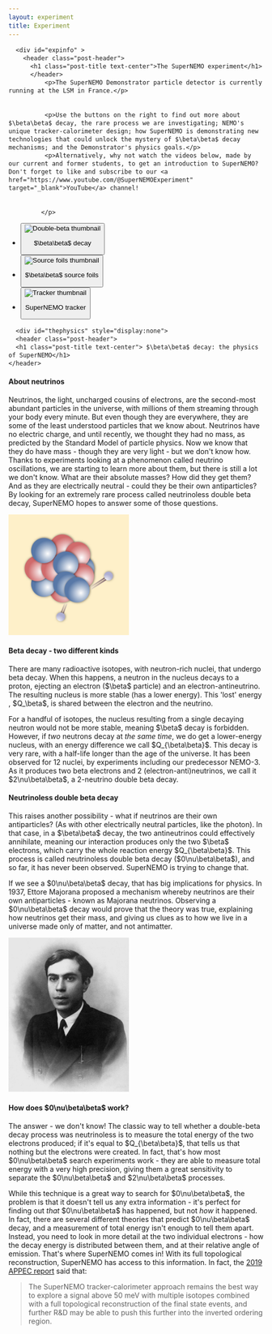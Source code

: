 ```yaml
---
layout: experiment
title: Experiment
---
```


<div class="container-fluid">
  <div class="row">
    <div class="col-xs-9 ">
    
 <!-- INTRO -->     
      <div id="expinfo" >
        <header class="post-header">
          <h1 class="post-title text-center">The SuperNEMO experiment</h1>
          </header>
              <p>The SuperNEMO Demonstrator particle detector is currently running at the LSM in France.</p>

 
              <p>Use the buttons on the right to find out more about $\beta\beta$ decay, the rare process we are investigating; NEMO's unique tracker-calorimeter design; how SuperNEMO is demonstrating new technologies that could unlock the mystery of $\beta\beta$ decay mechanisms; and the Demonstrator's physics goals.</p>
              <p>Alternatively, why not watch the videos below, made by our current and former students, to get an introduction to SuperNEMO? Don't forget to like and subscribe to our <a href="https://www.youtube.com/@SuperNEMOExperiment" target="_blank">YouTube</a> channel!

                
             </p>
              
<div class="video-demo">
  <!-- Big player -->
  <div id="playerWrap" class="player" hidden>
    <iframe
      id="player"
      title="YouTube video player"
      loading="lazy"
      allow="autoplay; encrypted-media; picture-in-picture; web-share"
      allowfullscreen
    ></iframe>
  </div>

  <!-- Thumbnails -->
  <ul class="thumbs" aria-label="Video list">
      <li>
        <button class="thumb" data-video-id="DaCn4sh0aIk" aria-label="Play: Double beta">
          <div class="thumbcontainer">
              <img
                src="https://i.ytimg.com/vi/DaCn4sh0aIk/hqdefault.jpg"
                alt="Double-beta thumbnail"
                loading="lazy"
                width="320" height="180"
              />
              <div class="thumbcontent">
                <p>$\beta\beta$ decay</p>
              </div>
          </div>
        </button>
      </li>
    <li>
    <button class="thumb" data-video-id="n1_cp28B8IY" aria-label="Play: Source Foils">
        <div class="thumbcontainer">
            <img
                src="https://i.ytimg.com/vi/n1_cp28B8IY/hqdefault.jpg"
                alt="Source foils thumbnail"
                loading="lazy"
                width="320" height="180"
            />
            <div class="thumbcontent">
              <p>$\beta\beta$ source foils</p>
            </div>
        </div>
      </button>
    </li>
    <li>
      <button class="thumb" data-video-id="tqgiYncqB4w" aria-label="Play: Tracker">
        <div class="thumbcontainer">
            <img
              src="https://i.ytimg.com/vi/tqgiYncqB4w/hqdefault.jpg"
              alt="Tracker thumbnail"
              loading="lazy"
              width="320" height="180"
            />
            <div class="thumbcontent">
              <p>SuperNEMO tracker</p>
            </div>
        </div>
      </button>
    </li>
    <!-- Add more thumbnails as needed -->
  </ul>
</div>
       
</div>

<!-- BB DECAY -->
      <div id="thephysics" style="display:none">
      <header class="post-header">
      <h1 class="post-title text-center"> $\beta\beta$ decay: the physics of SuperNEMO</h1>
    </header>
<div class="row">
  <div class="col-xs-12 ">
    <h4> About neutrinos</h4>
    <p>Neutrinos, the light, uncharged cousins of electrons, are the second-most abundant particles in the universe, with millions of them streaming through your body every minute. But even though they are everywhere, they are some of the least understood particles that we know about. Neutrinos have no electric charge, and until recently, we thought they had no mass, as predicted by the Standard Model of particle physics. Now we know that they do have mass - though they are very light -  but we don't know how. Thanks to experiments looking at a phenomenon called neutrino oscillations, we are starting to learn more about them, but there is still a lot we don't know. What are their absolute masses? How did they get them? And as they are electrically neutral - could they be their own antiparticles? By looking for an extremely rare process called neutrinoless double beta decay, SuperNEMO hopes to answer some of those questions.</p>
  </div>
</div>

<div class="row">
<div class="col-xs-4 ">
<img src='assets/dbd_round.png' class="img-circle  center-block" style="width:17em" alt="Double Beta Decay">
</div>
<h4> Beta decay - two different kinds</h4>
<div class="col-xs-8 ">
  <p>There are many radioactive isotopes, with neutron-rich nuclei, that undergo beta decay. When this happens, a neutron in the nucleus decays to a proton, ejecting an electron ($\beta$ particle) and an electron-antineutrino. The resulting nucleus is more stable (has a lower energy). This 'lost' energy , $Q_\beta$, is shared between the electron and the neutrino.</p>
  <p>For a handful of isotopes, the nucleus resulting from a single decaying neutron would not be more stable, meaning $\beta$ decay is forbidden. However, if <em>two</em> neutrons decay at <em>the same time</em>, we do get a lower-energy nucleus, with an energy difference we call $Q_{\beta\beta}$. This decay is very rare, with a half-life longer than the age of the universe. It has been observed for 12 nuclei, by experiments including our predecessor NEMO-3. As it produces two beta electrons and 2 (electron-anti)neutrinos, we call it $2\nu\beta\beta$, a 2-neutrino double beta decay.</p>
</div>
</div>
<div class="row">
  <div class="col-xs-8 ">
    <h4>Neutrinoless double beta decay</h4>
    <p>This raises another possibility - what if neutrinos are their own antiparticles? (As with other electrically neutral particles, like the photon). In that case, in a $\beta\beta$ decay, the two antineutrinos could effectively annihilate, meaning our interaction produces only the two $\beta$ electrons, which carry the whole reaction energy $Q_{\beta\beta}$. This process is called neutrinoless double beta decay ($0\nu\beta\beta$), and so far, it has never been observed. SuperNEMO is trying to change that.</p>
    <p>If we see a $0\nu\beta\beta$ decay, that has big implications for physics. In 1937, Ettore Majorana proposed a mechanism whereby neutrinos are their own antiparticles - known as Majorana neutrinos. Observing a $0\nu\beta\beta$ decay would prove that the theory was true, explaining how neutrinos get their mass, and giving us clues as to how we live in a universe made only of matter, and not antimatter.</p>
  </div>
  <div class="col-xs-4 ">
    <img src='assets/Ettore_Majorana.jpeg' class="img-circle  center-block" style="width:17em" alt="Portrait of Ettore Majorana">
  </div>
</div>

<div class="row">
  <div class="col-xs-12 ">
    <h4> How does $0\nu\beta\beta$ work?</h4>
    <p>The answer - we don't know! The classic way to tell whether a double-beta decay process was neutrinoless is to measure the total energy of the two electrons produced; if it's equal to $Q_{\beta\beta}$, that tells us that nothing but the electrons were created. In fact, that's how most $0\nu\beta\beta$ search experiments work - they are able to measure total energy with a very high precision, giving them a great sensitivity to separate the $0\nu\beta\beta$ and $2\nu\beta\beta$ processes.</p>
    <p>While this technique is a great way to search for $0\nu\beta\beta$, the problem is that it doesn't tell us any extra information - it's perfect for finding out <i>that</i>  $0\nu\beta\beta$  has happened, but not <i>how</i> it happened. In fact, there are several different theories that predict $0\nu\beta\beta$  decay, and a measurement of total energy isn't enough to tell them apart. Instead, you need to look in more detail at the two individual electrons - how the decay energy is distributed between them, and at their relative angle of emission. That's where SuperNEMO comes in! With its full topological reconstruction, SuperNEMO has access to this information. In fact, the <a href="https://arxiv.org/pdf/1910.04688">2019 APPEC report</a> said that:</p>
    <blockquote>The SuperNEMO tracker-calorimeter approach remains the best way to explore a signal above 50 meV with multiple isotopes combined with a full topological reconstruction of the final state events, and further R&D may be able to push this further into the inverted ordering region.</blockquote>
  </div>
</div>

</div>

<!-- NEMO TECHNIQUE -->
<div id="technique" style="display:none">
    <header class="post-header">
      <h1 class="post-title text-center"> The NEMO technique</h1>
    </header>
    <div class="row">
      
      <div class="col-xs-12 ">
      <p>Mouse over the diagram below to learn about the three elements that give the NEMO tracker-calorimeter technique its unique ability to study $\beta\beta$ decays in more detail than other detector designs!</p>
      </div>
    </div>
    <div class="row">
      <div class="col-xs-12 ">
            <img src='assets/NEMOTechnique.png' class="center-block" style="width:90%" alt="NEMO technique" usemap="#techniquemap">
        <map name="techniquemap">
          <a  title="Source foil" class="maphover srcmap" style="left: 13%; top: 8%; width: 13%; height: 80%;"></a>
                  
          <a  title="Tracker" class="maphover trackmap" style="left: 27%; top: 8%; width: 29%; height: 80%;"></a>
                
          <a  title="Calorimeter" class="maphover calomap" style="left: 57%; top: 8%; width: 27%; height: 80%;"></a>
          
          </map>
                </div>
    </div>
    
         <div class="row" id="srcwords" style="display:none">
                 <div class="col-xs-12 ">
                                <h2>Source foil</h2>
        </div>
        <div class="col-xs-3 ">   
                <img src='assets/experiment/sourcefoils.jpg'  alt="SuperNEMO source foils"/>
        </div>
      <div class="col-xs-9 ">
                
          <p>
                    The $\beta\beta$ source consists of thin foils of a $\beta\beta$ candidate isotope. The decay source is completely decoupled from the tracker and calorimeter, meaning it can be made from any solid isotope. This could be invaluable in the case of a $0\nu\beta\beta$ discovery; if the decay is seen in one isotope, we will need to search for it in others, to test whether they follow theorists' predictions.
          </p>
      </div>   

    </div>   
    
    <div class="row" id="trackerwords" style="display:none">

        <div class="col-xs-12 ">
                <h2>Tracking detector</h2>
        </div>
        <div class="col-xs-8">
          <p>The tracker is SuperNEMO's most powerful tool for identifying individual particles. An array of Geiger cells, combined with sophisticated reconstruction software, allow us to build a 3-dimensional picture of the paths of charged particles through the detector. By applying a magnetic field, we will also be able to determine whether they are positively or negatively charged. This enables powerful background rejection, by allowing us to select only decays with the 'golden' $\beta\beta$ signature of two electron-like tracks originating from a common point on the source foils. It also enables us to determine the angle between the electrons' trajectories, which can help us understand $\beta\beta$ decay mechanisms - for example whether they occurred via left- or right-handed weak currents.
          </p>
      </div>    
       <div class="col-xs-4">   
                <img src='assets/experiment/tracker.jpg'  alt="SuperNEMO tracker"/>
            </div>  
    </div>
    <div class="row" id="calowords" style="display:none">
                      <div class="col-xs-12 ">
                <h2>Segmented calorimeter</h2>
                </div>
                      <div class="col-xs-8 ">
                <p>The decay energy (typically in the few-MeV scale) is the characteristic signature that distinguishes the new physics of neutrinoless double-beta decay, $0\nu\beta\beta$ from the Standard-Model process  $2\nu\beta\beta$. With the NEMO technique, we can measure the individual energies of each electron. This can allow us to investigate nuclear effects on  $2\nu\beta\beta$ processes, such as the effect of $g_A$ quenching and, combined with topological information from the tracker, can help us search for exotic $\beta\beta$ decay modes. The calorimeter also lets us detect and measure the energy of gamma rays, which are not seen by the tracker. This helps us reject backgrounds, and investigate phenomena like $\beta\beta$ decays to excited nuclear states. The calorimeter's excellent timing resolution also provides a powerful background rejection tool, helping us distinguish between particles crossing the detector, and pairs of particles emitted from the source foil.
          </p>
      </div>  
             <div class="col-xs-4">   
                <img src='assets/experiment/calo.jpg'  alt="SuperNEMO tracker"/>
            </div>      
    </div>
    
</div>

<!-- TECH DEMONSTRATOR -->
<div id="detector"  style="display:none">
    <header class="post-header">
      <h1 class="post-title text-center"> SuperNEMO: Technology Demonstrator</h1>
    </header>
  <div class="row">
    <div class="col-xs-12 ">
      <p>The SuperNEMO Demonstrator Module is now taking physics data at the <a href="https://lpsc.in2p3.fr/?page_id=547">Laboratoire Souterrain de Modane</a>, in the Fréjus tunnel in the French Alps. It acts as a proof of concept of our detector design, which can be expanded in future to a larger, modular detector. In the event of $0\nu\beta\beta$ discovery, a large SuperNEMO-style detector will be key to understanding the $0\nu\beta\beta$ decay mechanism.
      </p>
      <p> Click on the images below to learn more about the different technologies being validated with the SuperNEMO Demonstrator.</p>
      </div>  
      
    </div>
    <div class="row">
          <div class="col-xs-4 ">
               <a id="img-source" class="img-wrap" href="#">
                <img class="to-grey" src="assets/experiment/demo/sourcefoils.jpg" alt=" $\beta\beta$ Source foil production"  data-toggle="modal" data-target="#srcModal" href="#srcModal" > 
                <div id="div-source" class=legend >$\beta\beta$ source production</div>
                </a>
          </div> 
          <div class="col-xs-4">
            <a class="img-wrap" href="#">
                <img class="to-grey"  src="assets/experiment/demo/calo.jpg" alt="Calorimeter performance" data-toggle="modal" data-target="#caloModal" href="#caloModal">
                <div class=legend>Calorimeter performance</div>
            </a>
          </div> <div class="col-xs-4 ">
             <a class="img-wrap" href="#">
                <img class="to-grey" src="assets/experiment/demo/tracker.jpg" alt="Tracker operation"  data-toggle="modal" data-target="#trackerModal" href="#trackerModal">
                <div class=legend>Tracker operation</div>
              </a>
          </div>
              </div>
    <div class="row"> <br/>
              </div>
    <div class="row"> 
          <div class="col-xs-4 ">
            <a class="img-wrap" href="#">
                <img class="to-grey"  src="assets/experiment/demo/helium.jpg" alt="Helium recycling"  data-toggle="modal" data-target="#heliumModal" href="#heliumModal">
                <div class=legend>Helium recycling</div>
            </a>
          </div> 
          <div class="col-xs-4 ">
             <a class="img-wrap" href="#">
                <img class="to-grey" src="assets/experiment/demo/calib.jpg" alt="Automated calibration" data-toggle="modal" data-target="#calibModal" href="#calibModal">
                <div class=legend>Automated calibration</div>
            </a>
          </div> 
          <div class="col-xs-4 ">
            <a class="img-wrap" href="#">
                <img class="to-grey" src="assets/experiment/demo/bg.jpg" alt="Background reduction"  data-toggle="modal" data-target="#bkgdModal" href="#bkgdModal">
                <div class=legend>Background reduction</div>
            </a>
      </div>
  </div>
</div>

<!-- NOT USED ANY MORE -->
<div id="OBSOLETE_detector"  style="display:none">
    <header class="post-header">
      <h1 class="post-title text-center"> The SuperNEMO detector</h1>
    </header>

  <div class="row">
    <div class="col-xs-12 ">
      <img src="assets/Supernemo_module2.png" class="center-block" usemap="#detectormap" alt="CAD Rendering of a SuperNEMO detector module">
        <map name="detectormap">
          <a data-toggle="modal" data-target="#caloModal" href="#caloModal" title="Calorimeter wall" class="maphover calomap" style="position: absolute; left: 50%; top: 19.59%; width: 11.85%; height: 67.47%; z-index: 2;" ></a>
          <a data-toggle="modal" data-target="#caloModal" href="#caloModal" title="Calorimeter wall" class="maphover calomap"  style="left: 88%; top: 14.97%; width: 11.04%; height: 76.71%; "></a>
          <a data-toggle="modal" data-target="#caloModal" href="#caloModal" title="Calorimeter wall" class="maphover calomap" style="left: 62%; top: 91.68%; width: 18.54%; height: 7.76%; "></a>
          <a data-toggle="modal" data-target="#trackerModal" href="#trackerModal"  title="Tracker" class="maphover trackmap" style="left: 62.01%; top: 18.85%; width: 9.5%; height: 69.13%;"></a>
          <a data-toggle="modal" data-target="#trackerModal" href="#trackerModal" title="Tracker" class="maphover trackmap" style="left: 49.75%; top: 5.55%; width: 11.96%; height: 7.76%;"></a>
          <a data-toggle="modal" data-target="#trackerModal" href="#trackerModal" title="Tracker" class="maphover trackmap" style="left: 84.5%; top: 6.1%; width: 11.96%; height: 7.76%;"></a>
          <a data-toggle="modal" data-target="#trackerModal" href="#trackerModal" title="Tracker" class="maphover trackmap" style="left: 75%; top: 18.3%; width: 12.77%; height: 71.53%;"></a>
          <a data-toggle="modal" data-target="#trackerModal" href="#trackerModal" title="Tracker" class="maphover trackmap" style="left: 1.01%; top: 2.22%; width: 32.52%; height: 94.09%;"></a>
          <a data-toggle="modal" data-target="#srcModal" href="#srcModal" title="Source foil" class="maphover srcmap" style="left: 69.91%; top: 18.3%; width: 6.38%; height: 70.43%; "></a>
          <a data-toggle="modal" data-target="#srcModal" href="#srcModal" title="Source foil" class="maphover srcmap" style="left: 64.5%; top: 5.36%; width: 16.21%; height: 8.13%;"></a>

      </map>
    </div>
    <div class="col-xs-12">
      <p>The SuperNEMO Demonstrator Module is located at the Laboratoire Souterrain de Modane, in the Fréjus tunnel in the French Alps. It acts as a proof of concept of our detector design, which can be expanded in future to a larger, modular detector.
      </p>
      <p> The Demonstrator Module has a tracker-calorimeter architecture, with a thin layer of $\beta\beta$-emitting isotope sandwiched between trackers and surrounded by calorimetry. This allows for a full three-dimensional reconstruction of charged particle tracks, as well as energy measurements. Click on the detector components in the diagram to learn more about each part of the detector.
      </p>
    </div>
  </div>
</div>

<!-- NEMO-3 -->
<div id="nemo3" style="display:none">
<header class="post-header">
<h1 class="post-title text-center"> NEMO-3 detector</h1>
</header>

  <div class="row">
    <div class="col-xs-5 ">
      <img src='assets/nemo3.jpg' class="img-rounded  center-block" style="width:90%" alt="NEMO-3 detector">
    </div>
    <div class="col-xs-7 ">
      <p>The NEMO-3 detector was the previous occupant of SuperNEMO's location in the LSM underground lab near Modane, France. Like SuperNEMO, NEMO-3 studied double-beta decay. It ran from January 14th, 2003 to January 11th, 2011. However, the NEMO collaboration had been working on this physics since 1989, starting with the NEMO-1 and NEMO-2 prototype detectors.</p>
      <p>NEMO-3 had a similar tracker-calorimeter structure to SuperNEMO, but was cylindrical, with a hole running through the middle. The outside of the cylinder, as well as the central hole, was lined with calorimeter blocks similar to those used on SuperNEMO. Source foils were located in between, forming a cylinder of foils, with wire tracker cells filling the area between the source and the inner and outer calorimeter walls.
      </p>
      <p>
      The photo shows the detector almost closed, before the assembling of the 20th sector. Later, the gamma/neutron proof device was assembled around the detector (a shield made of iron plates, wood panels and tanks full of borated water), with an anti-radon tent enclosing the full setup.
      </p>
    </div>
  </div>
  <br/>
  <div class="row">
    <div class="col-xs-12">    <img src='assets/nemo3_schematic.png' class="img-rounded  center-block" style="width:90%" alt="NEMO-3 schematic">
      
    </div>
  </div>
  <br/>
  <div class="row">
    <div class="col-xs-5">
      <p>This picture shows a neutrinoless double beta decay candidate event in the NEMO3 detector (top view). From the Geiger signal extracted from the drift cells along the charged particles trajectory (small coloured circles), one can here reconstruct the tracks of two charged particles: the curvatures in the magnetic field are compatible with electrons coming from the source foil (vertex) made of enriched molybdenum. The total energy deposit in the two hit scintillator blocks is 2875 keV which is expected for a neutrinoless double beta decaying $^{100}$Mo nucleus ( $Q_{\beta\beta}= 3\;\mathrm{MeV}$ ) corrected by energy loss in the source foil, the gas of the tracking chamber and convoluted by the calorimeter energy resolution.
      </p>
    </div>
    <div class="col-xs-7 ">
      <img src='assets/nemo3_diagram.jpg' class="img-rounded  center-block" style="width:90%" alt="Diagram of a candidate double-beta event in the NEMO-3 detector">
    </div>

  </div>
  <br/>
  <div class="row">
    <div class="col-xs-7 ">
      <img src='assets/nemo3_sectors.png' class="  center-block" style="width:90%" alt="Isotopes in NEMO-3">
        
        </div>
    <div class="col-xs-5">
      <p> The NEMO-3 detector was divided into 20 sectors. Different sectors contained source foils of different $\beta\beta$ isotopes, allowing NEMO-3 to study decays in several different materials at the same time. This has enabled the NEMO-3 collaboration to produce an extensive set of analyses, which are still being worked on and published many years after the detector stopped taking data. As the diagram shows, the main isotope studied was molybdenum-100.
      </p>
        </div>
  </div>
</div>

<!-- PHYSICS GOALS -->
<div id="physicsgoals" style="display:none">
    <header class="post-header">
      <h1 class="post-title text-center"> SuperNEMO Demonstrator physics</h1>
    </header>
    <div class="row">
        <div class="col-xs-12 ">
            <p>SuperNEMO's tracker-calorimeter technology allows full topological event reconstruction, meaning that it can search for a wide range of exotic decays, as well as making precision studies of the $2\nu\beta\beta$ process. A SuperNEMO-style detector will be a vital tool in understanding the $0\nu\beta\beta$ mechanism in the event of a discovery, and a key role of the Demonstrator module is to test the technologies to enable that. However, the Demonstrator itself can also access plenty of exciting physics in just a few years of runtime. Click on the buttons below to learn more about what we can study with the current SuperNEMO detector.</p>
        </div>
    </div>
    <div class="row">
        <div class="col-xs-12 ">
        <!-- Tab links -->
            <div class="tab">
              <button class="tablinks" onclick="physicsDetails(event, 'neutrinoless')">$0\nu\beta\beta$ decay mechanisms</button>
              <button class="tablinks" onclick="physicsDetails(event, 'nuclear')">Nuclear physics through $\beta\beta$ decay</button>
              <button class="tablinks" onclick="physicsDetails(event, 'exotic2nu')">Exotic modes of $2\nu\beta\beta$ </button>
            </div>
        </div>
    </div>
    <div>
            <!-- Tab content -->
            <div id="neutrinoless" class="tabcontent col-xs-12 ">
                <div class="col-xs-12 ">
                <p>An observation of $0\nu\beta\beta$ decay can only occur if a neutrino is a Majorana particle. However, there are several possible mechanisms - all requiring a Majorana neutrino - by which the decay could occur. These manifest in the topology of the decay, which SuperNEMO is uniquely placed to investigate.</p>
                                    <h2>Left- or right-handed currents?</h2>
                    <p>The characteristic signature of a neutrinoless $\beta\beta$ decay is one in which the two electrons carry all of the decay energy, $Q_\beta\beta$. Most predictions assume that this takes place through a light-neutrino exchange, via a Standard-Model weak current (V-A process). However, it is possible that some or all decays could instead involve a right-handed weak current (V+A). To preserve conservation laws of physics, these different mechanisms affect the probablity distributions of the angle between the electrons, and how the decay energy is shared between them.</p>
                </div>

                <div class="col-xs-4">
                    <img src="assets/experiment/VminusA.png">
                </div>
                <div class="col-xs-8">
                    <img src="assets/experiment/VplusA.png">
                </div>
                <div class="col-xs-4">
                    Light-neutrino exchange with a V-A current favours:
                    <ul>
                        <li>Back-to-back electrons</li>
                        <li>Similar energies</li>
                    </ul>
                    <p>This is the most commonly-assumed model for $0\nu\beta\beta$ searches. If the SuperNEMO Demonstrator runs for around 4 years, we expect it to become the world's most sensitive detector to $0\nu\beta\beta$ of the $^{82}$Se isotope.</p>
                </div>
                <div class="col-xs-8">
                    Decays with a left-right symmetric component favour:
                    <ul>
                        <li>A small angle between the electrons</li>
                        <li>Energy asymmetry</li>
                    </ul>
                    <p><b>SuperNEMO's technology is uniquely able to measure the individual electron energies and angle between electron tracks.</b> This gives it the potential of determining whether there is a left-right symmetric component to the decay, if $0\nu\beta\beta is observed, and to look for this characteristic topology, setting world-leading limits if it is not found.</p>
                </div>
                <div class="col-xs-12 ">
                    <h2>Majoron emission</h2>
                    <p>Some models for  $0\nu\beta\beta$ predict the emission of one or more additional beyond-the-Standard-Model bosons called Majorons; undetectable particles which, like neutrinos, would take some of decay energy from the electrons. In models, $0\nu\beta\beta$ would not cause the electrons' energy to sum to the total decay energy - instead, it would manifest as a distortion to the 2-electron energy spectrum dominated by $2\nu\beta\beta$ decay. With its excellent background rejection over the $2\nu\beta\beta$ energy range, <b>SuperNEMO expects to achieve world-leading sensitivity to these processes in just a year or two of running.</b> </p>
                </div>
            </div><!-- 0vbb -->
            <div id="nuclear" class="tabcontent col-xs-12 ">
                <div class="col-xs-7 ">
                    <h2>$\beta\beta$ decays to excited states</h2>
                  <p>SuperNEMO's tracker-calorimeter technoology allows it to separately identify and measure the energies and timings of both electrons and photons. This capability is particularly useful for studying $\beta\beta$ decays to excited states of the daughter nucleus, which then return to the ground state via emission of one or more photons with characteristic energies. </p>
                </div>
                <div  class="col-xs-5 ">
                    <img src="/assets/experiment/e_vs_gamma.png">
                </div>
                <div class="col-xs-12">
                    <p>This enabled our predecessor, NEMO-3, to make world's-best measurements of $2\nu\beta\beta$ decays of <a href ="http://dx.doi.org/10.1140/epjc/s10052-019-6948-4"  target="_blank">$^{100}$Mo</a>, <a href ="http://dx.doi.org/10.1140/epjc/s10052-023-12227-x"  target="_blank">$^{150}$Nd</a> and <a href ="http://dx.doi.org/10.1016/j.nuclphysa.2020.121701"  target="_blank">$^{82}$Se</a> to excited states, and to set limits on $0\nu\beta\beta$ to excited states.</p>
                    
                        <h2>Nuclear decay mechanism and $g_A$ quenching</h2>
                        <p> If $0\nu\beta\beta$ is discovered, it will be possible to derive a neutrino mass estimate from the measured decay rate. However, theories show that the decay rate depends strongly on the nuclear physics of the decay; the difficulty in understanding this introduces huge uncertainties into any derived quantities. In particular. the $0\nu\beta\beta$ rate depends strongly on the effective value of the axial-vector coupling constant, $g_A$, which is known to be quenched in heavy elements.
                        Precise measurement of the $2\nu\beta\beta$ process with SuperNEMO can provide highly relevant and
                        unique insights into the quenching of the axial coupling constant $g_A$ through a simultaneous fit of
                        the energy sum of the two electrons, and the individual energy spectra of each electron.</p>  
                </div>
            </div>
            <div id="exotic2nu" class="tabcontent col-xs-12 ">
              <h2>Exotic modes of $2\nu\beta\beta$ </h2>
              <p>While Standard Model $2\nu\beta\beta$ has been observed by several experiments, precise studies of the decay spectra could reveal Beyond-the-Standard-Model variations on the process. Some of these, such as the presence of a right-handed sterile neutrino, would tend to manifest as distortions to the individual energy spectrum for  $2\nu\beta\beta$, and to distribution of angles between the electrons. SuperNEMO's full topological reconstruction gives the experiment unique access to this information. Additional, with our excellent brackground reduction across the $2\nu\beta\beta$ energy scale, we ill be able to look for other exotic processes sucha s the presentce of heavy sterile neutrinos, bosonic neutrinos, or Lorentz-violating decays.</p>
            </div>
    </div>
</div>

<!-- Outdated physics goals part -->
<div id="OLDphysicsgoals" style="display:none">
    <header class="post-header">
      <h1 class="post-title text-center"> Physics goals</h1>
    </header>

  <div class="row">
      <div class="col-xs-12 ">
          <h4> An ultra-low background experiment</h4>
          <p>Neutrinoless double-beta decay (if it exists at all) is an extremely rare process. Experiments, including our predecessor NEMO-3, have shown that it must have a half-life of more than $10^{24}$ years- over a trillion times the age of the universe. This means that, even with our best detectors, we will never see more than a tiny handful of $0\nu\beta\beta$ decays. This presents a big challenge - how to eliminate background events: other kinds of decays or interactions that mimic our signal. SuperNEMO is leading the way in ultra-low background technology through a double-pronged approach: an extremely radio-pure detector, and a unique tracking technique that enables us to identify background decays and remove them from our data sample.</p>
      </div>
  </div>
  <div class="row">

    <div class="col-xs-12">
      
      <h4> Radiopurity and the radon challenge</h4>
      <p>For an ultra-low-background experiment, we need to take extra care to ensure that even low-level radioactive substances are kept away from our detector. All of SuperNEMO's components are constructed from materials that have been carefully selected for their radiopurity. Scientists working on the detector wear special suits to prevent any contamination from their bodies and clothes.</p>
      <p>With these precautions in place, our biggest radiopurity challenge comes from radon, a naturally-occurring radioactive gas whose decay chain can mimic the $\beta\beta$ signature. Potential detector components are tested for radon activity. Our requirements are so strict, we have to collect any radon produced by the components over a long period of time, and then concentrate it, in order for even a state-of-the-art radon detector to be able to measure its activity. In addition to this, SuperNEMO is contained within an anti-radon tent, which is flushed with purified gas. Using these techniques, we aim to have a radon activity less than 0.15 mBq/m$^3$, or approximately 1 decay every 10 minutes - a world-leading purity, 30 times better than our predecessor, NEMO-3.</p>
      </div>

  </div>
  <div class="row">
    <div class="col-xs-12 ">
    <h4> Particle identification</h4>
       <p>Many double-beta decay experiments are only able to measure the energy deposited when a decay happens. SuperNEMO's unique tracker-calorimeter design allows us to follow the passage of particles through the detector. By looking at the length and orientation of tracks, and using a magnetic field to help us determine the particle's charge, we are able to identify different types of particle as they move through the detector, allowing us to reject events that don't match our two-electron $\beta\beta$ decay signature. By using the timing and energy measurements from our calorimeter walls, we are able to distinguish $\beta\beta$-like decays, where two particles leave the source foil at the same time, from events where a particle passes into the detector from outside, scatters from the foil, and then leaves the detector. The calorimeters also help us identify events with the characteristic energy of a $0\nu\beta\beta$ decay, allowing us to reject our biggest background, $2\nu\beta\beta$ events, which deposit less energy. Using this combination of techniques, we have a unique ability to isolate true $0\nu\beta\beta$ events.</p>
    </div>
  </div>
  <div class="row">
    <div class="col-xs-12 ">
      <h4> The power of SuperNEMO</h4>
      <p>With this world-class background rejection, the SuperNEMO demonstrator should be well-place to identify the first $0\nu\beta\beta$ mankind has ever seen - or alternatively, to set a limit on the $0\nu\beta\beta$ half-life of 6.5$\times$10$^{24}$ years. A proposed full SuperNEMO, consisting of 20 modules, could increase this half-life sensitivity to 10$^{26}$ years.</p>
      <p>In addition to this, the SuperNEMO technology is ideal for investigating $2\nu\beta\beta$ decays - not just in selenium-82 but in other isotopes, thanks to the modular technology which allows for the source foils to be swapped out. The detector could also be used for other kinds of new physics searches, such as looking for evidence of Lorentz violation.</p>
    </div>
  </div>
    </div>

<!-- FUNDING -->
<div id="funding" style="display:none">
  <header class="post-header">
    <h1 class="post-title text-center"> Funding support</h1>
  </header>
  <div class="row">
    <div class="col-xs-12 ">
      <p>The NEMO collaboration would like to acknowledge the support of the following funding agencies: </p>
    </div>
</div>
  <div class="container-fluid">
        {% assign agencies = site.data.funding | sort:"Agency"%}
        {% for agency in agencies %}
        <div class="row">
          
        <div class="col-xs-3">
          <div class="outer-square">
            <div class="inner-square">
          {% if agency.url %}<a href="{{ agency.url }}" target="_blank"> {% endif %}<img src="assets/funding/{{ agency.image}}" alt="{{ agency.Agency }}">{% if agency.url %}</a>{% endif %}
          </div>
            </div>
        </div>
        <div class="col-xs-9" style="padding-top:5%">
          {% if agency.url %}<a href="{{agency.url}}" target="_blank">{% endif %}
            {{ agency.Agency }}
            {% if agency.url %}</a>{% endif %}
        </div>
        </div>
        {% endfor %}
        </div>
  </div>
</div>
    
    

<!-- Buttons down right hand bar -->
    <div class="col-xs-3">
        <div class="square" style="background-color:var(--seventh-color);" id="btn_expinfo">
        <div class="content">
          <div class="table">
            <div class="table-cell" >
              Experiment intro
            </div>
          </div>
        </div>
      </div><!-- End of intro button -->
      <div class="square" style="background-color:var(--first-color);" id="btn_physics">
        <div class="content">
          <div class="table">
            <div class="table-cell" >
              $\beta\beta$ decay
            </div>
          </div>
        </div>
      </div> <!-- End of bb button -->
     <div class="square" style="background-color:var(--second-color);" id="btn_tech">
        <div class="content">
          <div class="table">
            <div class="table-cell" >
              The NEMO technique
            </div>
          </div>
        </div>
      </div> <!-- End of technique button -->
      <div class="square" style="background-color:var(--third-color);" id="btn_snemo">
        <div class="content">
          <div class="table">
            <div class="table-cell" >
              SuperNEMO - technology demonstrator
            </div>
          </div>
        </div>
      </div> <!-- End of tech demo button -->

      <div class="square" style="background-color:var(--fifth-color);" id="btn_goals">
        <div class="content">
          <div class="table">
            <div class="table-cell" >
              SuperNEMO physics capabilities
            </div>
          </div>
        </div>
      </div> <!-- End of Physics button -->
      <div class="square" style="background-color:var(--fourth-color);" id="btn_nemo3">
        <div class="content">
          <div class="table">
            <div class="table-cell" >
              NEMO-3 detector
            </div>
          </div>
        </div>
      </div><!-- End of NEMO3 button -->
      <div class="square" style="background-color:var(--sixth-color);" id="btn_funding">
        <div class="content">
          <div class="table">
            <div class="table-cell" >
              Funding support
            </div>
          </div>
        </div>
      </div><!-- End of Funding button -->
     </div>
  </div>
</div>

<!-- Calorimeter Modal -->
<div id="caloModal" class="modal fade" role="dialog">
  <div class="modal-dialog">
    <!-- Modal content-->
    <div class="modal-content">
      <div class="modal-header">
        <button type="button" class="close" data-dismiss="modal">&times;</button>
        <h4 class="modal-title">Calorimeter wall</h4>
      </div>
      <div class="modal-body" style="overflow:auto">
        <img src="assets/opticalmodule.png" alt="Optical module" style=" float:left; width:10em; padding: 5px;">
          <p>The calorimeter walls at the outside of the detector measure the energy of particles that reach the edge of the detector. The two main calorimeter walls consist of 520 optical modules. These are blocks of polystyrene scintillator coupled to 8” photomultiplier tubes and wrapped in teflon and mylar, with individual iron shielding. Optical modules positioned above, below and to the sides of the tracker, give a total of 712 modules, allowing SuperNEMO to measure particles' individual energies, whatever their direction of travel. Over 97% of the calorimeter is operational, giving excellent coverage.</p>
          
          <img src="assets/calowall.png" alt="Calorimeter wall" style=" float:right; width:15em; padding: 5px;">
            <p>SuperNEMO's excellent time resolution - just 615 ps for $\gamma$ rays, with a target of 250ps for 1MeV electrons - allows us to separate $\beta\beta$-like events from externally-generated backgrounds, like electrons crossing the detector. Energy calibration is ongoing, with sophisticated nonlinearity corrections implemented to accurately reproduce detector effects. Our aim is for a resolution of 8% FWHM at 1MeV.</p>
            </div>
      <div class="modal-footer">
        <button type="button" class="btn btn-default" data-dismiss="modal">Close</button>
      </div> <!-- modal-footer -->
    </div><!-- modal-content -->
  </div><!-- modal-dialog -->
</div><!-- modal -->

<!-- Source foil Modal -->
<div id="srcModal" class="modal fade" role="dialog">
  <div class="modal-dialog">
    <!-- Modal content-->
    <div class="modal-content">
      <div class="modal-header">
        <button type="button" class="close" data-dismiss="modal">&times;</button>
        <h4 class="modal-title">Source foil production</h4>
      </div>
      <div class="modal-body" style="overflow:auto">
        <img src="assets/experiment/sourcefoils.jpg" alt="Source foil" style=" float:left; width:15em; padding: 5px;">
          <p>SuperNEMO's $\beta\beta$-decay <a href ="https://www.degruyterbrill.com/document/doi/10.1515/ract-2019-3129/html"  target="_blank">source</a> consists 34 0.3mm-thick foils enriched to 96-99% in $^{82}$Se, for a total of 6.11kg of isotope. $^{82}$Se was chosen for its high decay energy ($Q_{\beta\beta}$ = 3MeV), which is above the energy of the most common background processes. $^{82}$Se also has a long $2\nu\beta\beta$ halflife ($8.7\times10^{19}$ years), which helps minimise background in the $0\nu\beta\beta$ region of interest.
          </p>
          <p>The SuperNEMO Demonstrator is a proof of concept for novel foil geometries and powder production techniques, as well as new purification processes, which aim to produce ultra-radiopure foils with activities below 2 $\mu$Bq/kg for $^{208}$Tl and 10 $\mu$Bq/kg for $^{214}$Bi.
          </p>
          </div>
      <div class="modal-footer">
        <button type="button" class="btn btn-default" data-dismiss="modal">Close</button>
      </div> <!-- modal-footer -->
    </div><!-- modal-content -->
  </div><!-- modal-dialog -->
</div><!-- modal -->




<!-- Tracker Modal -->
<div id="trackerModal" class="modal fade" role="dialog">
  <div class="modal-dialog">
    <!-- Modal content-->
    <div class="modal-content">
      <div class="modal-header">
        <button type="button" class="close" data-dismiss="modal">&times;</button>
        <h4 class="modal-title">Tracker operation</h4>
      </div>
      <div class="modal-body" style="overflow:auto">
        <img src="assets/experiment/tracker.jpg" alt="The tracker" style=" float:left; width:15em; padding: 5px;">
          <p>SuperNEMO's wire-chamber tracker enables our unique particle identification and full topological event reconstruction. SuperNEMO Demonstrator's two tracker chambers comprise almost 15,000 individual wires, each around 3 metres long, and used to form over 2,000 Geiger cells, each with its own indivudally-controllable high voltage system. The Demonstrator's tracker geometry is designed to be scalable, allowing the possibility of efficient scaling to larger future detectors. More than 98% of the tracker is fully operational.
          </p><p>
            The tracker is filled with a carefully-controlled mixture of around 95% helium (low density), 4% ethanol (to quench the electron avalanche in the drift cells) and argon (for its low ionisation potential). When a charged particle passes through a drift cell, the time for the resulting electron shower to drift to the anode tells us the particle's distance from the centre of the cell. Pulses on the two cathode end caps enable us to calculate the particles height. In this way, we can reconstruct particles' tracks through the tracker in three dimensions. 
          </p>
          <img src="assets/experiment/event3d.png" alt="Two electron tracks in a real data event" style=" float:right; width:30em; padding: 5px;">
                    <p>
            This is done through novel reconstruction algorithms which, when combined with timing information from the calorimeter, enable us to identify the "golden" signture of a $\beta\beta$ event, the distinctive signatures of background processes, and the characterstic topologies of beyond-the-Standard-Model decay mechanisms.</p>
            
            </div>
      <div class="modal-footer">
        <button type="button" class="btn btn-default" data-dismiss="modal">Close</button>
      </div> <!-- modal-footer -->
    </div><!-- modal-content -->
  </div><!-- modal-dialog -->
</div><!-- modal -->

<!-- Helium Recycling Modal -->
<div id="heliumModal" class="modal fade" role="dialog">
  <div class="modal-dialog">
    <!-- Modal content-->
    <div class="modal-content">
      <div class="modal-header">
        <button type="button" class="close" data-dismiss="modal">&times;</button>
        <h4 class="modal-title">Helium recycling</h4>
      </div>
      <div class="modal-body" style="overflow:auto">
          <p>SuperNEMO's tracker is filled with an ultra-pure, bespoke gas mixture - 95% helium, 4% ethanol and 1% argon. To keep SuperNEMO's backgrounds at the low levels required to study $\beta\beta$ decay, the detector must be constantly flushed with clean gas. With limited global helium supplies and rising proces, a vital prerequisite for a future large SuperNEMO-style detector will be the ability to clean and recirculate helium from the tracker. 
          </p>
          <p>The main source of contamination of the SuperNEMO gas is radon - a naturally-occurring radioactive gas that occurs in small quantities in air, and is produced from the decay of long-lived isotopes in the rocks surrounding the lab. The collaboration has developed a cryogenic trapping system that effectively removes radon from the input gases before they enter the tracker. This system, however cannot tolerate traces of ethanol in the gas, meaning that to reuse the exhaust from SuperNEMO, all ethanol must be removed from the gas mixture. This is done via a two-stage process: condensing most of the ethanol with a freezer; and then removing the last traces using active charcoal adsorber. The resulting clean gas is monitored using a mass spectrometer, ensuring that no ethanol can be allowed to re-enter the detector, before being stored for radon-removal, remixing with clean gas, and re-use in the detector. This bespoke technology allows for a significant reduction in running costs that will become especially critical when building large detectors. </p>
          </div> <!-- modal-body -->
      <div class="modal-footer">
        <button type="button" class="btn btn-default" data-dismiss="modal">Close</button>
      </div> <!-- modal-footer -->
    </div><!-- modal-content -->
  </div><!-- modal-dialog -->
</div><!-- modal -->

<!-- Calibration -->
<div id="calibModal" class="modal fade" role="dialog">
  <div class="modal-dialog">
    <!-- Modal content-->
    <div class="modal-content">
      <div class="modal-header">
        <button type="button" class="close" data-dismiss="modal">&times;</button>
        <h4 class="modal-title">Automated calibration</h4>
      </div>
      <div class="modal-body" style="overflow:auto">
          <p>To ensure accurate energy measurements, SuperNEMO's calorimeter is calibrated using 42 $^{207}$Bi sources with an activity of around 150Bq, positioned in between the $\beta\beta$ source foils in the centre of the detector. $^{207}$Bi is an ideal calibration material, as it produces a well-understood spectrum of both electrons and photons in the energy range relevant to $\beta\beta$ measurements. The calibration sources are deployed once a week by remote shifters, using a new automatic deployment system that lowers the sources into the detector, where they remain for around 6 hours.
          </p>
          <p>In addition, a daily calibration is carried out using LED flashes, which allows us to detect any relative change in gain of our optical modules, ensuring that our energy measurements are always current.
          </p>
      </div>
      <div class="modal-footer">
        <button type="button" class="btn btn-default" data-dismiss="modal">Close</button>
      </div> <!-- modal-footer -->
    </div><!-- modal-content -->
  </div><!-- modal-dialog -->
</div><!-- modal -->

<!-- Background reduction -->
<div id="bkgdModal" class="modal fade" role="dialog">
    <div class="modal-dialog">
      <!-- Modal content-->
      <div class="modal-content">
        <div class="modal-header">
          <button type="button" class="close" data-dismiss="modal">&times;</button>
          <h4 class="modal-title">External background reduction</h4>
        </div>
        <div class="modal-body" style="overflow:auto">
            <p>When studying ultra-rare processes like $\beta\beta$ decay, the greatest challenge is reducing backgrounds - independent processes like radioactive decays in the lab or in detector components that could mimic your signal. SuperNEMO avoids these as much as possible by constructing the detector from specially-selected radiopure materials; by flushing the tracker with ultra-clean gas (see the helium-recycling section); and by taking advantage of its tracker-calorimeter technology to distinguish between the signatures of signal and background processes. Finally, the detector is surrounded by several systems designed to protect against external contamination. With these measures in place, SuperNEMO aims to reduce its background level to less than 1 event in 3 years in the $0\nu\beta\beta$ region of interest.
            </p>
            <div>
            <img src="assets/experiment/shield-layers.png" alt="Shielding layers" style=" float:left; width:20em; padding: 5px;">

                <span style="color:var(--third-color)">A magnetic coil enables electron-positron separation.</span><br/> 
                <span style="color:var(--fourth-color)">The  anti-radon tent, filled with deradonised air, prevents radioactive gas leaking into the detector.</span><br/>
                <span style="color:var(--second-color)"> 18cm of ultra-pure iron shields against gamma rays from the lab.</span><br/>
                <span style="color:var(--fifth-color)">24cm of polyethylene shields against neutrons.</span> 
                </div>


        </div>
        <div class="modal-footer">
          <button type="button" class="btn btn-default" data-dismiss="modal">Close</button>
        </div> <!-- modal-footer -->
      </div><!-- modal-content -->
    </div><!-- modal-dialog -->
</div><!-- modal -->
